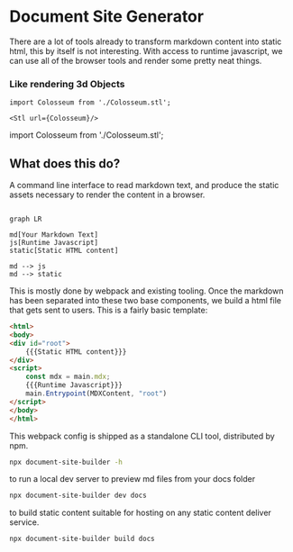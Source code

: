 # Document Site Generator

There are a lot of tools already to transform markdown content into static html, this by itself is not interesting.
With access to runtime javascript, we can use all of the browser tools and render some pretty neat things.

### Like rendering 3d Objects

```mdx
import Colosseum from './Colosseum.stl';

<Stl url={Colosseum}/>
```

import Colosseum from './Colosseum.stl';

<Stl url={Colosseum}/>

## What does this do?

A command line interface to read markdown text,
and produce the static assets necessary to render
the content in a browser.

```mermaidjs

graph LR

md[Your Markdown Text]
js[Runtime Javascript]
static[Static HTML content]

md --> js 
md --> static
```

This is mostly done by webpack and existing tooling.
Once the markdown has been separated into these two base components, we build a html file that gets sent to users.
This is a fairly basic template:

```html
<html>
<body>
<div id="root">
    {{{Static HTML content}}}
</div>
<script>
    const mdx = main.mdx;
    {{{Runtime Javascript}}}
    main.Entrypoint(MDXContent, "root")
</script>
</body>
</html>

```

This webpack config is shipped as a standalone CLI tool, distributed by npm.

```bash
npx document-site-builder -h
```

to run a local dev server to preview md files from your docs folder

```bash
npx document-site-builder dev docs
```

to build static content suitable for hosting on any static content deliver service.

```bash
npx document-site-builder build docs
```

